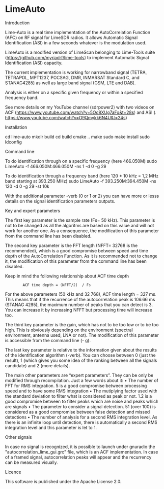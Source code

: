 # LimeAuto

Introduction

Lime-Auto is a real time implementation of the AutoCorrelation Function (AFC) on RF signal for LimeSDR radios. It allows Automatic Signal Identification (ASI) in a few seconds whatever is the modulation used.

LimeAuto is a modified version of LimeScan belonging to Lime-Tools suite (https://github.com/myriadrf/lime-tools) to implement Automatic Signal Identification (ASI) capacity.

The current implementation is working for narrowband signal (TETRA, TETRAPOL, MPT1237, POCSAG, DMR, INMARSAT Standard C, and STANAG4285) as well as large band signal (GSM, LTE and DAB).

Analysis is either on a specific given frequency or within a specified frequency band.

See more details on my YouTube channel (sdrpower2) with two videos on ACF (https://www.youtube.com/watch?v=5Oc8XUg7aFo&t=28s) and ASI (.
https://www.youtube.com/watch?v=O9Qmykk6N4U&t=24s)

Installation

cd lime-auto
mkdir build
cd build
cmake ..
make
sudo make install
sudo ldconfig

Command line

To do identification through on a specific frequency (here 466.050M)
sudo LimeAuto -f 466.050M:466.050M -ns 1 -d 0 -g 29

To do identification through a frequency band (here 120 * 10 kHz = 1,2 MHz band  starting at 393.250 MHz)
sudo LimeAuto -f 393.250M:394.450M -ns 120 -d 0 -g 29 -st 10k

With the additional parameter -verb (0 or 1 or 2) you can have more or lesss details on the signal identification parameters outputs.

Key and expert parameters

The first key parameter is the sample rate  (Fs= 50 kHz). This parameter is not to be changed as all the algoritms are based on this value and will not work for another one.  As a consequence, the modification of this parameter from the command line has been disabled.

The second key parameter is the FFT length (NFFT= 32768 is the recommended), which is a good compromise between speed and time depth of the AutoCorrelation Function. As it is recommended not to change it, the modification of this parameter from the command line has been disabled.

Keep in mind the following relationship about ACF time depth

			ACF time depth = (NFFT/2)  / Fs

For the above parameters (50 kHz and 32 768), ACF time length = 327 ms. This means that if the recurrence of the autocorrelation peak is 106.66 ms (STANAG 4285), the maximum number of peaks that you can detect is 3. You can increase it by increasing NFFT but processing time will increase too.

The third key parameter is the gain, which has not to be too low or to be too high. This is obviously depending on the environment (spectral environment, antenna used, LNA or not). The modification of this parameter is accessible from the command line (- g).

The last key parameter is relative to the information given about the results of the identification algorithm (-verb). You can choose between 0 (just the result), 1 (which gives you some idea of the ranking between all the signals candidate) and 2 (more details).

The main other parameters are “expert parameters”. They can be only be modified through recompilation. Just a few words about it:
•	The number of FFT for RMS integration. 5 is a good compromise between processing speed and to have some RMS integration
•	The mutiplying factor used with the standard deviation to filter what is considered as peak or not. 1.2 is a good compromise between to filter peaks which are noise and peaks which are signals
•	The parameter to consider a  signal detection. 51 (over 100) is considered as a good compromise between false detection and missed detections
•	The number of analysis for a second RMS integration level. As there is an infinite loop until detection, there is automatically a second RMS integration level and this parameter is let to 1.

Other signals

In case no signal is recognized, it is possible to launch under gnuradio the "autocorrelation_lime_gui.grc" file, which is an ACF implementation. In case of a framed signal, autocorrelation peaks will appear and the recurrency can be measured visually.

Licence

This software is published under the Apache License 2.0.

